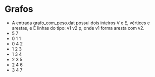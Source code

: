 # Grafos
 - A entrada grafo_com_peso.dat possui dois inteiros V e E, vértices e arestas, e E linhas do tipo: v1 v2 p, onde v1 forma aresta com v2.
 - 5 7
 - 0 1 1
 - 0 4 2
 - 1 2 3
 - 1 3 4
 - 2 3 5
 - 2 4 6
 - 3 4 7 

